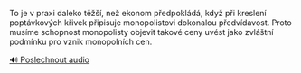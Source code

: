 
To je v praxi daleko těžší, než ekonom předpokládá, když při kreslení poptávkových křivek připisuje monopolistovi dokonalou předvídavost. Proto musíme schopnost monopolisty objevit takové ceny uvést jako zvláštní podmínku pro vznik monopolních cen.

[🔊 Poslechnout audio](/data/7-paragraphs/audio/chapter_65/para_006-To-je-v-praxi-daleko-t-ne-ekonom-pedpokld.mp3)
